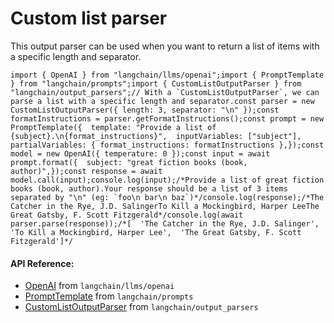 Custom list parser
==================

This output parser can be used when you want to return a list of items with a specific length and separator.

    import { OpenAI } from "langchain/llms/openai";import { PromptTemplate } from "langchain/prompts";import { CustomListOutputParser } from "langchain/output_parsers";// With a `CustomListOutputParser`, we can parse a list with a specific length and separator.const parser = new CustomListOutputParser({ length: 3, separator: "\n" });const formatInstructions = parser.getFormatInstructions();const prompt = new PromptTemplate({  template: "Provide a list of {subject}.\n{format_instructions}",  inputVariables: ["subject"],  partialVariables: { format_instructions: formatInstructions },});const model = new OpenAI({ temperature: 0 });const input = await prompt.format({  subject: "great fiction books (book, author)",});const response = await model.call(input);console.log(input);/*Provide a list of great fiction books (book, author).Your response should be a list of 3 items separated by "\n" (eg: `foo\n bar\n baz`)*/console.log(response);/*The Catcher in the Rye, J.D. SalingerTo Kill a Mockingbird, Harper LeeThe Great Gatsby, F. Scott Fitzgerald*/console.log(await parser.parse(response));/*[  'The Catcher in the Rye, J.D. Salinger',  'To Kill a Mockingbird, Harper Lee',  'The Great Gatsby, F. Scott Fitzgerald']*/

#### API Reference:

*   [OpenAI](/docs/api/llms_openai/classes/OpenAI) from `langchain/llms/openai`
*   [PromptTemplate](/docs/api/prompts/classes/PromptTemplate) from `langchain/prompts`
*   [CustomListOutputParser](/docs/api/output_parsers/classes/CustomListOutputParser) from `langchain/output_parsers`